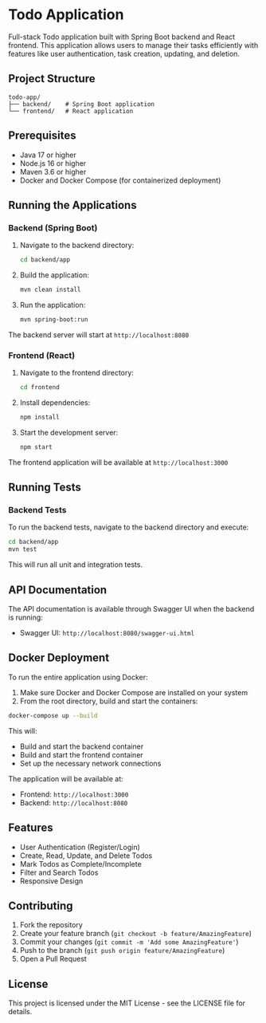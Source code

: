 # Todo Application

Full-stack Todo application built with Spring Boot backend and React frontend. This application allows users to manage their tasks efficiently with features like user authentication, task creation, updating, and deletion.

## Project Structure

```
todo-app/
├── backend/    # Spring Boot application
└── frontend/   # React application
```

## Prerequisites

- Java 17 or higher
- Node.js 16 or higher
- Maven 3.6 or higher
- Docker and Docker Compose (for containerized deployment)

## Running the Applications

### Backend (Spring Boot)

1. Navigate to the backend directory:
   ```bash
   cd backend/app
   ```

2. Build the application:
   ```bash
   mvn clean install
   ```

3. Run the application:
   ```bash
   mvn spring-boot:run
   ```

The backend server will start at `http://localhost:8080`

### Frontend (React)

1. Navigate to the frontend directory:
   ```bash
   cd frontend
   ```

2. Install dependencies:
   ```bash
   npm install
   ```

3. Start the development server:
   ```bash
   npm start
   ```

The frontend application will be available at `http://localhost:3000`

## Running Tests

### Backend Tests

To run the backend tests, navigate to the backend directory and execute:

```bash
cd backend/app
mvn test
```

This will run all unit and integration tests.

## API Documentation

The API documentation is available through Swagger UI when the backend is running:

- Swagger UI: `http://localhost:8080/swagger-ui.html`

## Docker Deployment

To run the entire application using Docker:

1. Make sure Docker and Docker Compose are installed on your system
2. From the root directory, build and start the containers:

```bash
docker-compose up --build
```

This will:
- Build and start the backend container
- Build and start the frontend container
- Set up the necessary network connections

The application will be available at:
- Frontend: `http://localhost:3000`
- Backend: `http://localhost:8080`

## Features

- User Authentication (Register/Login)
- Create, Read, Update, and Delete Todos
- Mark Todos as Complete/Incomplete
- Filter and Search Todos
- Responsive Design

## Contributing

1. Fork the repository
2. Create your feature branch (`git checkout -b feature/AmazingFeature`)
3. Commit your changes (`git commit -m 'Add some AmazingFeature'`)
4. Push to the branch (`git push origin feature/AmazingFeature`)
5. Open a Pull Request

## License

This project is licensed under the MIT License - see the LICENSE file for details.
